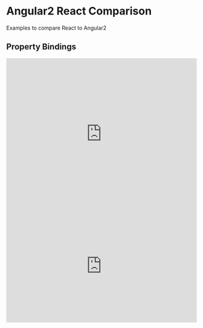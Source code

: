 # Angular2 React Comparison
Examples to compare React to Angular2

## Property Bindings
<iframe style="width: 100%; height: 400px" src="http://embed.plnkr.co/yo0d8bqiJIaaO1m4pMoY/property-binding.ts" frameborder="0" allowfullscren="allowfullscren"></iframe>
<iframe style="width: 100%; height: 300px" src="http://embed.plnkr.co/E3yRxoJscjA3zOP7jcM1/property-binding.jsx" frameborder="0" allowfullscren="allowfullscren"></iframe>
